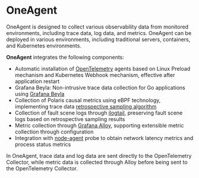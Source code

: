 # OneAgent
OneAgent is designed to collect various observability data from monitored environments, including trace data, log data, and metrics. OneAgent can be deployed in various environments, including traditional servers, containers, and Kubernetes environments.

**OneAgent** integrates the following components:

- Automatic installation of [OpenTelemetry](https://github.com/open-telemetry) agents based on Linux Preload mechanism and Kubernetes Webhook mechanism, effective after application restart
- Grafana Beyla: Non-intrusive trace data collection for Go applications using [Grafana Beyla](https://github.com/grafana/beyla)
- Collection of Polaris causal metrics using eBPF technology, implementing trace data [retrospective sampling algorithm](https://www.usenix.org/conference/nsdi23/presentation/zhang-lei)
- Collection of fault scene logs through [ilogtail](https://github.com/alibaba/ilogtail), preserving fault scene logs based on retrospective sampling results
- Metric collection through [Grafana Alloy](https://grafana.com/docs/alloy/latest/), supporting extensible metric collection through configuration
- Integration with [node-agent](https://github.com/CloudDetail/node-agent) probe to obtain network latency metrics and process status metrics

In OneAgent, trace data and log data are sent directly to the OpenTelemetry Collector, while metric data is collected through Alloy before being sent to the OpenTelemetry Collector.
